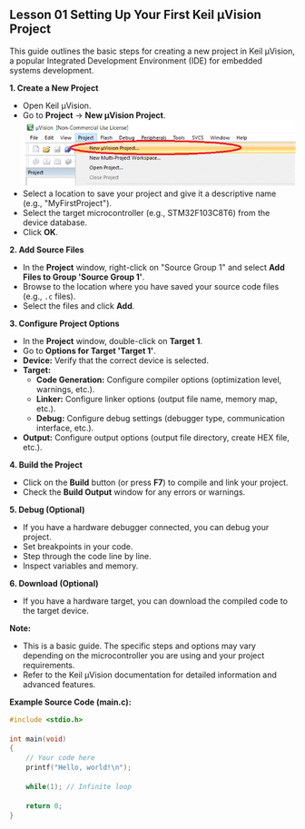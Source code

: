 ## Lesson 01 Setting Up Your First Keil µVision Project

This guide outlines the basic steps for creating a new project in Keil µVision, a popular Integrated Development Environment (IDE) for embedded systems development.

**1. Create a New Project**

*   Open Keil µVision.
*   Go to **Project** -> **New µVision Project**.
![Alt text](images/setup1.png)
*   Select a location to save your project and give it a descriptive name (e.g., "MyFirstProject").
*   Select the target microcontroller (e.g., STM32F103C8T6) from the device database.
*   Click **OK**.

**2. Add Source Files**

*   In the **Project** window, right-click on "Source Group 1" and select **Add Files to Group 'Source Group 1'**.
*   Browse to the location where you have saved your source code files (e.g., `.c` files).
*   Select the files and click **Add**.

**3. Configure Project Options**

*   In the **Project** window, double-click on **Target 1**.
*   Go to **Options for Target 'Target 1'**.
*   **Device:** Verify that the correct device is selected.
*   **Target:** 
    *   **Code Generation:** Configure compiler options (optimization level, warnings, etc.).
    *   **Linker:** Configure linker options (output file name, memory map, etc.).
    *   **Debug:** Configure debug settings (debugger type, communication interface, etc.).
*   **Output:** Configure output options (output file directory, create HEX file, etc.).

**4. Build the Project**

*   Click on the **Build** button (or press **F7**) to compile and link your project.
*   Check the **Build Output** window for any errors or warnings.

**5. Debug (Optional)**

*   If you have a hardware debugger connected, you can debug your project.
*   Set breakpoints in your code.
*   Step through the code line by line.
*   Inspect variables and memory.

**6. Download (Optional)**

*   If you have a hardware target, you can download the compiled code to the target device.

**Note:**

* This is a basic guide. The specific steps and options may vary depending on the microcontroller you are using and your project requirements.
* Refer to the Keil µVision documentation for detailed information and advanced features.

**Example Source Code (main.c):**

```c
#include <stdio.h>

int main(void)
{
    // Your code here
    printf("Hello, world!\n");

    while(1); // Infinite loop

    return 0;
}